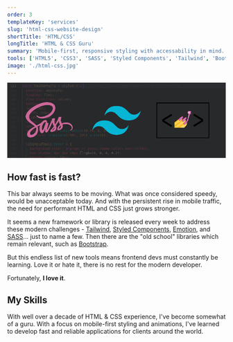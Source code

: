 ```yaml
---
order: 3
templateKey: 'services'
slug: 'html-css-website-design'
shortTitle: 'HTML/CSS'
longTitle: 'HTML & CSS Guru'
summary: 'Mobile-first, responsive styling with accessability in mind.'
tools: ['HTML5', 'CSS3', 'SASS', 'Styled Components', 'Tailwind', 'Bootstrap']
image: './html-css.jpg'
---
```


![SASS Tailwind, and Styled Components](./html-css.jpg 'SASS, Tailwind, and Styled Components')

## How fast is fast?

This bar always seems to be moving. What was once considered speedy, would be unacceptable today. And with the persistent rise in mobile traffic, the need for performant HTML and CSS just grows stronger.

It seems a new framework or library is released every week to address these modern challenges - [Tailwind](/ 'Tailwind'), [Styled Components](/ 'Styled Components'), [Emotion](/ 'Emotion'), and [SASS](/ 'Sass')... just to name a few. Then there are the "old school" libraries which remain relevant, such as [Bootstrap](/ 'Bootstrap').

But this endless list of new tools means frontend devs must constantly be learning. Love it or hate it, there is no rest for the modern developer.

Fortunately, **I love it**.

## My Skills

With well over a decade of HTML & CSS experience, I've become somewhat of a guru. With a focus on mobile-first styling and animations, I've learned to develop fast and reliable applications for clients around the world.
